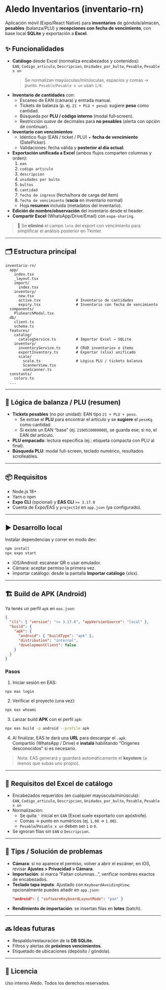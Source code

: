 # Aledo Inventarios (inventario-rn)

Aplicación móvil (Expo/React Native) para **inventarios** de góndola/almacén, **pesables** (balanza/PLU) y **recepciones con fecha de vencimiento**, con base local **SQLite** y exportación a **Excel**.

## ✨ Funcionalidades

- **Catálogo** desde Excel (normaliza encabezados y contenidos):  
  `EAN`, `Codigo_articulo`, `Descripcion`, `Unidades_por_bulto`, `Pesable`, `Pesable x un`
  > Se normalizan mayúsculas/minúsculas, espacios y comas → punto. `Pesable`/`Pesable x un` usan `1/0`.
- **Inventario de cantidades** con:
  - Escaneo de EAN (cámara) y entrada manual.
  - Tickets de balanza (p. ej. `21 + PLU + peso`): sugiere **peso** como cantidad.
  - Búsqueda por **PLU / código interno** (modal full‑screen).
  - Restricción _suave_ de decimales para **no pesables** (alerta con opción de continuar).
- **Inventario con vencimientos**:
  - Idéntico flujo (EAN / ticket / PLU) + **fecha de vencimiento** (DatePicker).
  - Validaciones: fecha válida y **posterior al día actual**.
- **Exportación unificada a Excel** (ambos flujos comparten columnas y orden):
  1. `ean`
  2. `codigo articulo`
  3. `descripcion`
  4. `unidades por bulto`
  5. `bultos`
  6. `cantidad`
  7. `fecha de ingreso` (fecha/hora de carga del ítem)
  8. `fecha de vencimiento` (**vacía** en inventario normal)
  - Hoja **resumen** incluida (metadatos del inventario).
- **Edición de nombre/observación** del inventario desde el header.
- **Compartir Excel** (WhatsApp/Drive/Email) con `expo-sharing`.

> 🔄 Se **eliminó** el campo `lote` del export con vencimiento para simplificar el análisis posterior en Tkinter.

---

## 🗂️ Estructura principal

```
inventario-rn/
  app/
    index.tsx
    _layout.tsx
    import/
      index.tsx
    inventory/
      new.tsx
      active.tsx                # Inventario de cantidades
      expiry.tsx                # Inventario con fecha de vencimiento
  components/
    PluSearchModal.tsx
  db/
    client.ts
    schema.ts
  features/
    catalog/
      catalogService.ts         # Importar Excel → SQLite
    inventory/
      inventoryService.ts       # CRUD inventarios e ítems
      exportInventory.ts        # Exportar (xlsx) unificado
      scale/
        scale.ts                # Lógica PLU / tickets balanza
        ScannerView.tsx
        useScanner.ts
  constants/
    colors.ts
  ...
```

---

## 🧠 Lógica de balanza / PLU (resumen)

- **Tickets pesables** (no por unidad): EAN tipo `21 + PLU + peso`.
  - Se extrae el **PLU** para encontrar el artículo y se **sugiere** el `pesoKg` como cantidad.
  - Si existe un EAN “base” (ej. `2100510000000`), se guarda ese; si no, el EAN del artículo.
- **PLU empacado**: lectura específica (ej.: etiqueta compacta con PLU al final).
- **Búsqueda PLU**: modal full-screen, teclado numérico, resultados scrolleables.

---

## 📦 Requisitos

- Node.js 18+
- Yarn o npm
- **Expo CLI** (opcional) y **EAS CLI** `>= 3.17.0`
- Cuenta de Expo/EAS y `projectId` en `app.json` (ya configurado).

---

## ▶️ Desarrollo local

Instalar dependencias y correr en modo dev:

```bash
npm install
npx expo start
```

- iOS/Android: escanear QR o usar emulador.
- Cámara: aceptar permiso la primera vez.
- Importar catálogo: desde la pantalla **Importar catálogo** (xlsx).

---

## 🏗️ Build de APK (Android)

Ya tenés un perfil `apk` en `eas.json`:

```json
{
  "cli": { "version": ">= 3.17.0", "appVersionSource": "local" },
  "build": {
    "apk": {
      "android": { "buildType": "apk" },
      "distribution": "internal",
      "developmentClient": false
    }
  }
}
```

### Pasos

1. Iniciar sesión en EAS:

```bash
npx eas login
```

2. Verificar el proyecto (una vez):

```bash
npx eas whoami
```

3. Lanzar build **APK** con el perfil `apk`:

```bash
npx eas build -p android --profile apk
```

4. Al finalizar, EAS te dará una **URL** para descargar el `.apk`.  
   Compartilo (WhatsApp / Drive) e **instalá** habilitando “Orígenes desconocidos” si es necesario.

> Nota: EAS generará y guardará automáticamente el **keystore** (a menos que subas uno propio).

---

## 🧾 Requisitos del Excel de **catálogo**

- Encabezados requeridos (en cualquier mayúscula/minúscula):  
  `EAN`, `Codigo_articulo`, `Descripcion`, `Unidades_por_bulto`, `Pesable`, `Pesable x un`
- Normalización:
  - Se quita `'` inicial en `EAN` (Excel suele exportarlo con apóstrofe).
  - Comas → punto en numéricos (ej. `1,00` → `1.00`).
  - `Pesable`/`Pesable x un` deben ser `1` o `0`.
- Se ignoran filas sin `EAN` o `Descripcion`.

---

## 🧰 Tips / Solución de problemas

- **Cámara**: si no aparece el permiso, volver a abrir el escáner; en iOS, revisar **Ajustes > Privacidad > Cámara**.
- **Importación**: si marca “Faltan columnas…”, verificar nombres exactos de encabezados.
- **Teclado tapa inputs**: Ajustado con `KeyboardAvoidingView`; opcionalmente puedes añadir en `app.json`:
  ```json
  "android": { "softwareKeyboardLayoutMode": "pan" }
  ```
- **Rendimiento de importación**: se insertan filas en **lotes** (batch).

---

## 🔜 Ideas futuras

- Respaldo/restauración de la **DB SQLite**.
- Filtros y alertas de **próximos vencimientos**.
- Etiquetado de ubicaciones (depósito / góndola).

---

## 📄 Licencia

Uso interno Aledo. Todos los derechos reservados.
